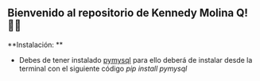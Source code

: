 ## Bienvenido al repositorio de Kennedy Molina Q! 👨‍💻

**Instalación: **
- Debes de tener instalado [pymysql](https://pypi.org/project/PyMySQL/)
para ello deberá de instalar desde la terminal con el siguiente código
*pip install pymysql*

